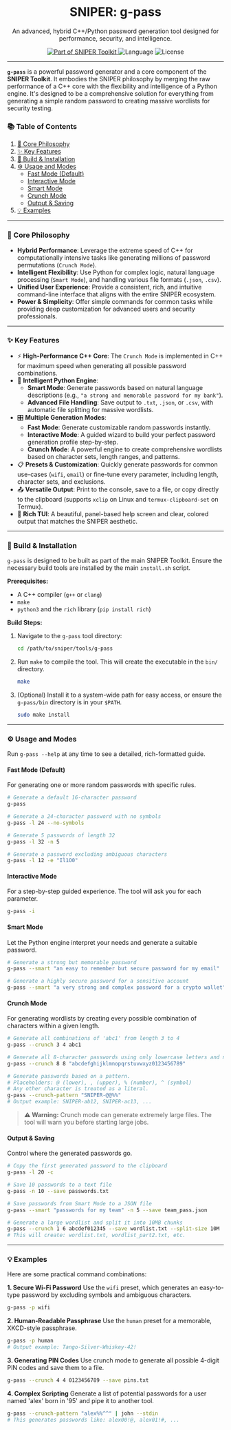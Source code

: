 <div align="center">

<h1 align="center">
  SNIPER: g-pass
</h1>

<p align="center">
  An advanced, hybrid C++/Python password generation tool designed for performance, security, and intelligence.
</p>

<p align="center">
  <a href="https://github.com/limearch/sniper">
    <img src="https://img.shields.io/badge/Part%20of-SNIPER%20Toolkit-magenta?style=for-the-badge" alt="Part of SNIPER Toolkit">
  </a>
  <img src="https://img.shields.io/badge/Language-C%2B%2B%20%26%20Python-blue?style=for-the-badge" alt="Language">
  <img src="https://img.shields.io/badge/License-Apache%202.0-green?style=for-the-badge" alt="License">
</p>

</div>

---

**`g-pass`** is a powerful password generator and a core component of the **SNIPER Toolkit**. It embodies the SNIPER philosophy by merging the raw performance of a C++ core with the flexibility and intelligence of a Python engine. It's designed to be a comprehensive solution for everything from generating a simple random password to creating massive wordlists for security testing.

### 📚 Table of Contents

1.  [🎯 Core Philosophy](#-core-philosophy)
2.  [✨ Key Features](#-key-features)
3.  [🚀 Build & Installation](#-build--installation)
4.  [⚙️ Usage and Modes](#️-usage-and-modes)
    *   [Fast Mode (Default)](#fast-mode-default)
    *   [Interactive Mode](#interactive-mode)
    *   [Smart Mode](#smart-mode)
    *   [Crunch Mode](#crunch-mode)
    *   [Output & Saving](#output--saving)
5.  [💡 Examples](#-examples)

---

### 🎯 Core Philosophy

-   **Hybrid Performance**: Leverage the extreme speed of C++ for computationally intensive tasks like generating millions of password permutations (`Crunch Mode`).
-   **Intelligent Flexibility**: Use Python for complex logic, natural language processing (`Smart Mode`), and handling various file formats (`.json`, `.csv`).
-   **Unified User Experience**: Provide a consistent, rich, and intuitive command-line interface that aligns with the entire SNIPER ecosystem.
-   **Power & Simplicity**: Offer simple commands for common tasks while providing deep customization for advanced users and security professionals.

---

### ✨ Key Features

-   ⚡ **High-Performance C++ Core**: The `Crunch Mode` is implemented in C++ for maximum speed when generating all possible password combinations.
-   🧠 **Intelligent Python Engine**:
    -   **Smart Mode**: Generate passwords based on natural language descriptions (e.g., `"a strong and memorable password for my bank"`).
    -   **Advanced File Handling**: Save output to `.txt`, `.json`, or `.csv`, with automatic file splitting for massive wordlists.
-   🎛️ **Multiple Generation Modes**:
    -   **Fast Mode**: Generate customizable random passwords instantly.
    -   **Interactive Mode**: A guided wizard to build your perfect password generation profile step-by-step.
    -   **Crunch Mode**: A powerful engine to create comprehensive wordlists based on character sets, length ranges, and patterns.
-   📋 **Presets & Customization**: Quickly generate passwords for common use-cases (`wifi`, `email`) or fine-tune every parameter, including length, character sets, and exclusions.
-   📤 **Versatile Output**: Print to the console, save to a file, or copy directly to the clipboard (supports `xclip` on Linux and `termux-clipboard-set` on Termux).
-   🎨 **Rich TUI**: A beautiful, panel-based help screen and clear, colored output that matches the SNIPER aesthetic.

---

### 🚀 Build & Installation

`g-pass` is designed to be built as part of the main SNIPER Toolkit. Ensure the necessary build tools are installed by the main `install.sh` script.

**Prerequisites:**
- A C++ compiler (`g++` or `clang`)
- `make`
- `python3` and the `rich` library (`pip install rich`)

**Build Steps:**

1.  Navigate to the `g-pass` tool directory:
    ```bash
    cd /path/to/sniper/tools/g-pass
    ```

2.  Run `make` to compile the tool. This will create the executable in the `bin/` directory.
    ```bash
    make
    ```

3.  (Optional) Install it to a system-wide path for easy access, or ensure the `g-pass/bin` directory is in your `$PATH`.
    ```bash
    sudo make install
    ```

---

### ⚙️ Usage and Modes

Run `g-pass --help` at any time to see a detailed, rich-formatted guide.

#### Fast Mode (Default)

For generating one or more random passwords with specific rules.

```bash
# Generate a default 16-character password
g-pass

# Generate a 24-character password with no symbols
g-pass -l 24 --no-symbols

# Generate 5 passwords of length 32
g-pass -l 32 -n 5

# Generate a password excluding ambiguous characters
g-pass -l 12 -e "Il1O0"
```

#### Interactive Mode

For a step-by-step guided experience. The tool will ask you for each parameter.

```bash
g-pass -i
```

#### Smart Mode

Let the Python engine interpret your needs and generate a suitable password.

```bash
# Generate a strong but memorable password
g-pass --smart "an easy to remember but secure password for my email"

# Generate a highly secure password for a sensitive account
g-pass --smart "a very strong and complex password for a crypto wallet"
```

#### Crunch Mode

For generating wordlists by creating every possible combination of characters within a given length.

```bash
# Generate all combinations of 'abc1' from length 3 to 4
g-pass --crunch 3 4 abc1

# Generate all 8-character passwords using only lowercase letters and numbers
g-pass --crunch 8 8 "abcdefghijklmnopqrstuvwxyz0123456789"

# Generate passwords based on a pattern.
# Placeholders: @ (lower), , (upper), % (number), ^ (symbol)
# Any other character is treated as a literal.
g-pass --crunch-pattern "SNIPER-@@%%"
# Output example: SNIPER-ab12, SNIPER-ac13, ...
```
> **⚠️ Warning:** Crunch mode can generate extremely large files. The tool will warn you before starting large jobs.

#### Output & Saving

Control where the generated passwords go.

```bash
# Copy the first generated password to the clipboard
g-pass -l 20 -c

# Save 10 passwords to a text file
g-pass -n 10 --save passwords.txt

# Save passwords from Smart Mode to a JSON file
g-pass --smart "passwords for my team" -n 5 --save team_pass.json

# Generate a large wordlist and split it into 10MB chunks
g-pass --crunch 1 6 abcdef012345 --save wordlist.txt --split-size 10M
# This will create: wordlist.txt, wordlist_part2.txt, etc.
```

---

### 💡 Examples

Here are some practical command combinations:

**1. Secure Wi-Fi Password**
Use the `wifi` preset, which generates an easy-to-type password by excluding symbols and ambiguous characters.
```bash
g-pass -p wifi
```

**2. Human-Readable Passphrase**
Use the `human` preset for a memorable, XKCD-style passphrase.
```bash
g-pass -p human
# Output example: Tango-Silver-Whiskey-42!
```

**3. Generating PIN Codes**
Use crunch mode to generate all possible 4-digit PIN codes and save them to a file.
```bash
g-pass --crunch 4 4 0123456789 --save pins.txt
```

**4. Complex Scripting**
Generate a list of potential passwords for a user named 'alex' born in '95' and pipe it to another tool.
```bash
g-pass --crunch-pattern "alex%%^^" | john --stdin
# This generates passwords like: alex00!@, alex01!#, ...
```
```
